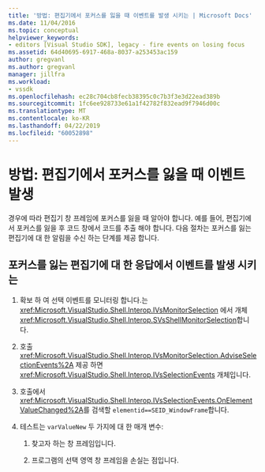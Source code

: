 ```yaml
---
title: '방법: 편집기에서 포커스를 잃을 때 이벤트를 발생 시키는 | Microsoft Docs'
ms.date: 11/04/2016
ms.topic: conceptual
helpviewer_keywords:
- editors [Visual Studio SDK], legacy - fire events on losing focus
ms.assetid: 64d40695-6917-468a-8037-a253453ac159
author: gregvanl
ms.author: gregvanl
manager: jillfra
ms.workload:
- vssdk
ms.openlocfilehash: ec28c704cb8fecb38395c0c7b3f3e3d22ead389b
ms.sourcegitcommit: 1fc6ee928733e61a1f42782f832ead9f7946d00c
ms.translationtype: MT
ms.contentlocale: ko-KR
ms.lasthandoff: 04/22/2019
ms.locfileid: "60052898"
---
```

# <a name="how-to-fire-events-when-the-editor-loses-focus"></a>방법: 편집기에서 포커스를 잃을 때 이벤트 발생
경우에 따라 편집기 창 프레임에 포커스를 잃을 때 알아야 합니다. 예를 들어, 편집기에서 포커스를 잃을 후 코드 창에서 코드를 추출 해야 합니다. 다음 절차는 포커스를 잃는 편집기에 대 한 알림을 수신 하는 단계를 제공 합니다.

## <a name="to-fire-an-event-in-response-to-an-editor-losing-focus"></a>포커스를 잃는 편집기에 대 한 응답에서 이벤트를 발생 시키는

1. 확보 하 여 선택 이벤트를 모니터링 합니다.는 <xref:Microsoft.VisualStudio.Shell.Interop.IVsMonitorSelection> 에서 개체 <xref:Microsoft.VisualStudio.Shell.Interop.SVsShellMonitorSelection>합니다.

2. 호출 <xref:Microsoft.VisualStudio.Shell.Interop.IVsMonitorSelection.AdviseSelectionEvents%2A> 제공 하면 <xref:Microsoft.VisualStudio.Shell.Interop.IVsSelectionEvents> 개체입니다.

3. 호출에서 <xref:Microsoft.VisualStudio.Shell.Interop.IVsSelectionEvents.OnElementValueChanged%2A>를 검색할 `elementid==SEID_WindowFrame`합니다.

4. 테스트는 `varValueNew` 두 가지에 대 한 매개 변수:

    1. 찾고자 하는 창 프레임입니다.

    2. 프로그램의 선택 영역 창 프레임을 손실는 점입니다.
